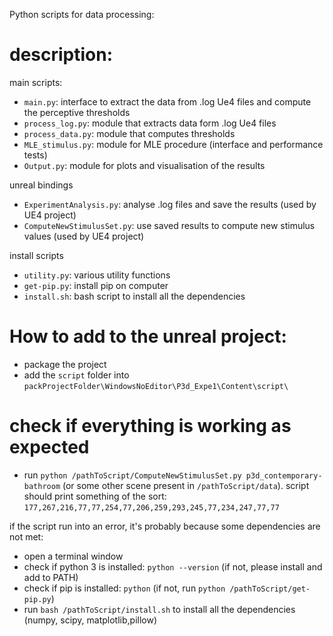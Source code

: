 Python scripts for data processing:

# description:

main scripts:
* ```main.py```: interface to extract the data from .log Ue4 files and compute the perceptive thresholds
* ```process_log.py```: module that extracts data form .log Ue4 files
* ```process_data.py```: module that computes thresholds
* ```MLE_stimulus.py```: module for MLE procedure (interface and performance tests)
* ```Output.py```: module for plots and visualisation of the results

unreal bindings
* ```ExperimentAnalysis.py```: analyse .log files and save the results (used by UE4 project)
* ```ComputeNewStimulusSet.py```: use saved results to compute new stimulus values (used by UE4 project)

install scripts
* ```utility.py```: various utility functions
* ```get-pip.py```: install pip on computer
* ```install.sh```: bash script to install all the dependencies

# How to add to the unreal project:

* package the project
* add the ```script``` folder into ```packProjectFolder\WindowsNoEditor\P3d_Expe1\Content\script\```

# check if everything is working as expected

* run ```python /pathToScript/ComputeNewStimulusSet.py p3d_contemporary-bathroom``` (or some other scene present in ```/pathToScript/data```).
script should print something of the sort: ```177,267,216,77,77,254,77,206,259,293,245,77,234,247,77,77```

if the script run into an error, it's probably because some dependencies are not met:
* open a terminal window
* check if python 3 is installed: ```python --version``` (if not, please install and add to PATH)
* check if pip is installed: ```python``` (if not, run ```python /pathToScript/get-pip.py```)
* run ```bash /pathToScript/install.sh``` to install all  the dependencies (numpy, scipy, matplotlib,pillow)
